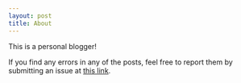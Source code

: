 ```yaml
---
layout: post
title: About
---
```


This is a personal blogger!

If you find any errors in any of the posts, feel free to report them by submitting an issue at [this link](https://github.com/wanmyj/wanmyj.github.io/issues).